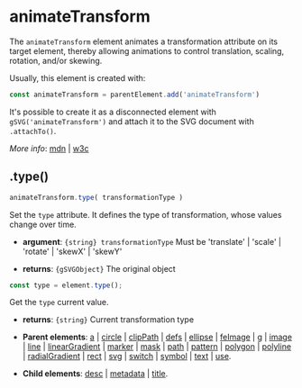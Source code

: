 # animateTransform

The `animateTransform` element animates a transformation attribute on its target element, thereby allowing animations to control translation, scaling, rotation, and/or skewing.

Usually, this element is created with:
      
```js
const animateTransform = parentElement.add('animateTransform')
```

It's possible to create it as a disconnected element with `gSVG('animateTransform')` and attach it to the SVG document with `.attachTo()`.

*More info*:
      [mdn](https://developer.mozilla.org//en-US/docs/Web/SVG/Element/animateTransform) | [w3c](https://svgwg.org/specs/animations/#AnimateTransformElement)

## .type()


```js
animateTransform.type( transformationType )
```
Set the `type` attribute. It defines the type of transformation, whose values change over time.

- **argument**: `{string} transformationType` Must be 'translate' | 'scale' | 'rotate' | 'skewX' | 'skewY'

- **returns**: `{gSVGObject}` The original object


```js
const type = element.type();
```
Get the `type` current value.

- **returns**: `{string}` Current transformation type

- **Parent elements**: [a](./a.md) | [circle](./circle.md) | [clipPath](./clipPath.md) | [defs](./defs.md) | [ellipse](./ellipse.md) | [feImage](./FilterPrimitives.md#feImage.md) | [g](./g.md) | [image](./image.md) | [line](./line.md) | [linearGradient](./linearGradient.md) | [marker](./marker.md) | [mask](./mask.md) | [path](./path.md) | [pattern](./pattern.md) | [polygon](./polygon.md) | [polyline](./polyline.md) | [radialGradient](./radialGradient.md) | [rect](./rect.md) | [svg](./svg.md) | [switch](./switch.md) | [symbol](./symbol.md) | [text](./text.md) | [use](./use.md).

- **Child elements**: [desc](./desc.md) | [metadata](./metadata.md) | [title](./title.md).

